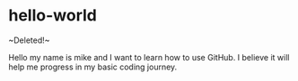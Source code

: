# hello-world
~Deleted!~

Hello my name is mike and I want to learn how to use GitHub.
I believe it will help me progress in my basic coding journey.
